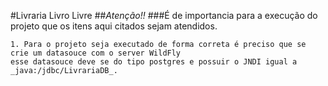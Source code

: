 #Livraria Livro Livre
##_Atenção!!_
###É de importancia para a execução do projeto que os itens aqui citados sejam atendidos.

	1. Para o projeto seja executado de forma correta é preciso que se crie um datasouce com o server WildFly
	esse datasouce deve se do tipo postgres e possuir o JNDI igual a _java:/jdbc/LivrariaDB_.
